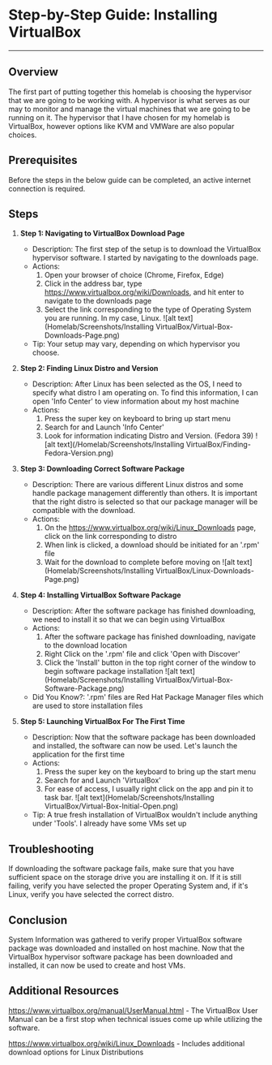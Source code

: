  # Step-by-Step Guide: Installing VirtualBox

---

## Overview

The first part of putting together this homelab is choosing the hypervisor that we are going to be working with. A hypervisor is what serves as our may to monitor and manage the virtual machines that we are going to be running on it. The hypervisor that I have chosen for my homelab is VirtualBox, however options like KVM and VMWare are also popular choices.

## Prerequisites

Before the steps in the below guide can be completed, an active internet connection is required.

## Steps

1. **Step 1: Navigating to VirtualBox Download Page**
    - Description: The first step of the setup is to download the VirtualBox hypervisor software. I started by navigating to the downloads page.
    - Actions:
        1. Open your browser of choice (Chrome, Firefox, Edge)
        2. Click in the address bar, type https://www.virtualbox.org/wiki/Downloads, and hit enter to navigate to the downloads page
        3. Select the link corresponding to the type of Operating System you are running. In my case, Linux.
        ![alt text](Homelab/Screenshots/Installing VirtualBox/Virtual-Box-Downloads-Page.png)
    - Tip: Your setup may vary, depending on which hypervisor you choose.

2. **Step 2: Finding Linux Distro and Version**
    - Description: After Linux has been selected as the OS, I need to specify what distro I am operating on. To find this information, I can open 'Info Center' to view information about my host machine
    - Actions:
        1. Press the super key on keyboard to bring up start menu
        2. Search for and Launch 'Info Center'
        3. Look for information indicating Distro and Version. (Fedora 39)
        ![alt text](/Homelab/Screenshots/Installing VirtualBox/Finding-Fedora-Version.png)

3. **Step 3: Downloading Correct Software Package**
    - Description: There are various different Linux distros and some handle package management differently than others. It is important that the right distro is selected so that our package manager will be compatible with the download.
    - Actions:
        1. On the https://www.virtualbox.org/wiki/Linux_Downloads page, click on the link corresponding to distro
        2. When link is clicked, a download should be initiated for an '.rpm' file
        3. Wait for the download to complete before moving on
        ![alt text](Homelab/Screenshots/Installing VirtualBox/Linux-Downloads-Page.png)

4. **Step 4: Installing VirtualBox Software Package**
    - Description: After the software package has finished downloading, we need to install it so that we can begin using VirtualBox
    - Actions:
        1. After the software package has finished downloading, navigate to the download location
        2. Right Click on the '.rpm' file and click 'Open with Discover'
        3. Click the 'Install' button in the top right corner of the window to begin software package installation
        ![alt text](Homelab/Screenshots/Installing VirtualBox/Virtual-Box-Software-Package.png)
    - Did You Know?: '.rpm' files are Red Hat Package Manager files which are used to store installation files

5. **Step 5: Launching VirtualBox For The First Time**
    - Description: Now that the software package has been downloaded and installed, the software can now be used. Let's launch the application for the first time
    - Actions:
        1. Press the super key on the keyboard to bring up the start menu
        2. Search for and Launch 'VirtualBox'
        3. For ease of access, I usually right click on the app and pin it to task bar.
        ![alt text](Homelab/Screenshots/Installing VirtualBox/Virtual-Box-Initial-Open.png)
    - Tip: A true fresh installation of VirtualBox wouldn't include anything under 'Tools'. I already have some VMs set up

## Troubleshooting

If downloading the software package fails, make sure that you have sufficient space on the storage drive you are installing it on. If it is still failing, verify you have selected the proper Operating System and, if it's Linux, verify you have selected the correct distro.

## Conclusion

System Information was gathered to verify proper VirtualBox software package was downloaded and installed on host machine. Now that the VirtualBox hypervisor software package has been downloaded and installed, it can now be used to create and host VMs.

## Additional Resources

https://www.virtualbox.org/manual/UserManual.html - The VirtualBox User Manual can be a first stop when technical issues come up while utilizing the software.

https://www.virtualbox.org/wiki/Linux_Downloads - Includes additional download options for Linux Distributions